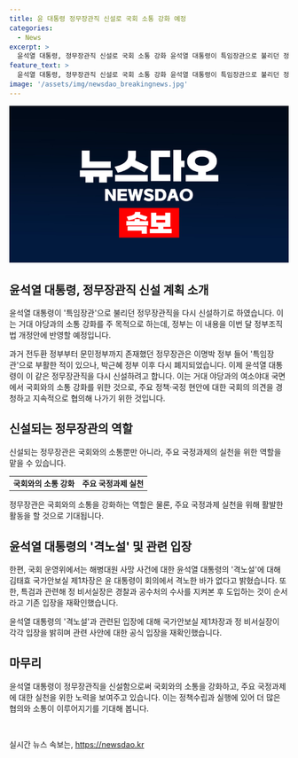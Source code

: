 ```yaml
---
title: 윤 대통령 정무장관직 신설로 국회 소통 강화 예정
categories:
  - News
excerpt: >
  윤석열 대통령, 정무장관직 신설로 국회 소통 강화 윤석열 대통령이 특임장관으로 불리던 정무장관직을 신설하기로 했다. 이는 거대 야당과의 소통 강화가 주 목적이며, 정부는 이를 이번 달 정부조직법 개정안에 반영할 방침이다. 신설되는 정무장관은 국회와의 소통뿐만 아니라 주요 국정과제 실천을 위한 역할을 맡을 수 있을 것으로 전망된다.
feature_text: >
  윤석열 대통령, 정무장관직 신설로 국회 소통 강화 윤석열 대통령이 특임장관으로 불리던 정무장관직을 신설하기로 했다. 이는 거대 야당과의 소통 강화가 주 목적이며, 정부는 이를 이번 달 정부조직법 개정안에 반영할 방침이다. 신설되는 정무장관은 국회와의 소통뿐만 아니라 주요 국정과제 실천을 위한 역할을 맡을 수 있을 것으로 전망된다.
image: '/assets/img/newsdao_breakingnews.jpg'
---
```


<p><img src="/assets/img/newsdao_breakingnews.jpg" alt="flaretime 속보" /></p>

<h2 data-ke-size="size26">윤석열 대통령, 정무장관직 신설 계획 소개</h2>

<p>윤석열 대통령이 '특임장관'으로 불리던 정무장관직을 다시 신설하기로 하였습니다. 이는 거대 야당과의 소통 강화를 주 목적으로 하는데, 정부는 이 내용을 이번 달 정부조직법 개정안에 반영할 예정입니다.</p>

<p data-ke-size="size16">과거 전두환 정부부터 문민정부까지 존재했던 정무장관은 이명박 정부 들어 '특임장관'으로 부활한 적이 있으나, 박근혜 정부 이후 다시 폐지되었습니다. 이제 윤석열 대통령이 이 같은 정무장관직을 다시 신설하려고 합니다. 이는 거대 야당과의 여소야대 국면에서 국회와의 소통 강화를 위한 것으로, 주요 정책·국정 현안에 대한 국회의 의견을 경청하고 지속적으로 협의해 나가기 위한 것입니다.</p>

<h2 data-ke-size="size26">신설되는 정무장관의 역할</h2>

<p>신설되는 정무장관은 국회와의 소통뿐만 아니라, 주요 국정과제의 실천을 위한 역할을 맡을 수 있습니다.</p>

<table>
    <tr>
        <td style="text-align: center; height: 17px;"><b>국회와의 소통 강화</b></td>
        <td style="text-align: center; height: 17px;"><b>주요 국정과제 실천</b></td>
    </tr>
</table>

<p data-ke-size="size16">정무장관은 국회와의 소통을 강화하는 역할은 물론, 주요 국정과제 실천을 위해 활발한 활동을 할 것으로 기대됩니다.</p>

<h2 data-ke-size="size26">윤석열 대통령의 '격노설' 및 관련 입장</h2>

<p>한편, 국회 운영위에서는 해병대원 사망 사건에 대한 윤석열 대통령의 '격노설'에 대해 김태효 국가안보실 제1차장은 윤 대통령이 회의에서 격노한 바가 없다고 밝혔습니다. 또한, 특검과 관련해 정 비서실장은 경찰과 공수처의 수사를 지켜본 후 도입하는 것이 순서라고 기존 입장을 재확인했습니다.</p>

<p data-ke-size="size16">윤석열 대통령의 '격노설'과 관련된 입장에 대해 국가안보실 제1차장과 정 비서실장이 각각 입장을 밝히며 관련 사안에 대한 공식 입장을 재확인했습니다.</p>

<h2 data-ke-size="size26">마무리</h2>

<p>윤석열 대통령이 정무장관직을 신설함으로써 국회와의 소통을 강화하고, 주요 국정과제에 대한 실천을 위한 노력을 보여주고 있습니다. 이는 정책수립과 실행에 있어 더 많은 협의와 소통이 이루어지기를 기대해 봅니다.</p>

<p data-ke-size="size16">&nbsp;</p>
실시간 뉴스 속보는, <a href="https://newsdao.kr" rel="dofollow">https://newsdao.kr</a>


